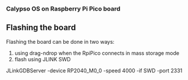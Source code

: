 ### Calypso OS on Raspberry Pi Pico board ###

## Flashing the board

Flashing the board can be done in two ways:

1) using drag-ndrop when the RpiPico connects in mass storage mode
2) flash using JLINK SWD

JLinkGDBServer -device RP2040_M0_0 -speed 4000 -if SWD -port 2331
